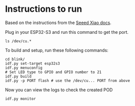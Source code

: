 # Instructions to run

Based on the instructions from the [Seeed Xiao docs](https://wiki.seeedstudio.com/xiao_idf).

Plug in your ESP32-S3 and run this command to get the port.

```
ls /dev/cu.*
```

To build and setup, run these following commands:

```
cd blink/
idf.py set-target esp32s3
idf.py menuconfig
# Set LED type to GPIO and GPIO number to 21
idf.py build
idf.py -p PORT flash # use the /dev/cu... PORT from above
```

Now you can view the logs to check the created POD

```
idf.py monitor
```
